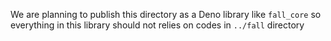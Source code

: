 We are planning to publish this directory as a Deno library like `fall_core` so
everything in this library should not relies on codes in `../fall` directory
